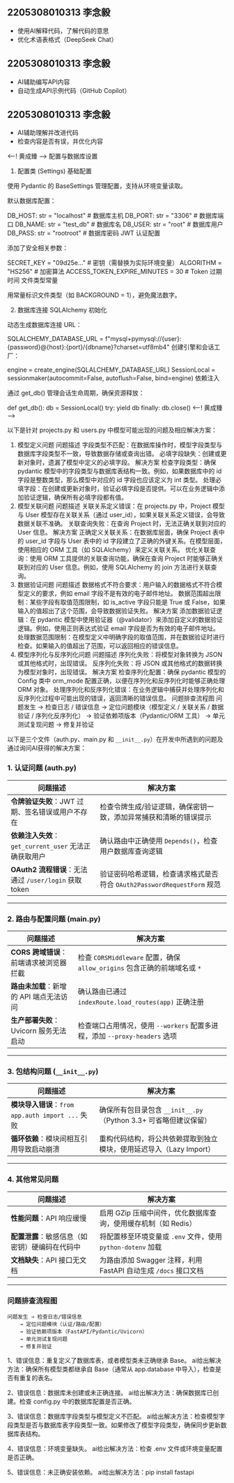 
## 2205308010313 李念毅
  - 使用AI解释代码，了解代码的意思
  - 优化术语表格式（DeepSeek Chat）

## 2205308010313 李念毅
  - AI辅助编写API内容
  - 自动生成API示例代码（GitHub Copilot）

## 2205308010313 李念毅
  - AI辅助理解并改进代码
  - 检查内容是否有误，并优化内容


<--! 黄成臻 -->
配置与数据库设置
1. 配置类 (Settings)
基础配置

使用 Pydantic 的 BaseSettings 管理配置，支持从环境变量读取。

默认数据库配置：

DB_HOST: str = "localhost"  # 数据库主机
DB_PORT: str = "3306"       # 数据库端口
DB_NAME: str = "test_db"    # 数据库名
DB_USER: str = "root"       # 数据库用户
DB_PASS: str = "rootroot"   # 数据库密码
JWT 认证配置

添加了安全相关参数：

SECRET_KEY = "09d25e..."    # 密钥（需替换为实际环境变量）
ALGORITHM = "HS256"         # 加密算法
ACCESS_TOKEN_EXPIRE_MINUTES = 30  # Token 过期时间
文件类型常量

用常量标识文件类型（如 BACKGROUND = 1），避免魔法数字。

2. 数据库连接
SQLAlchemy 初始化

动态生成数据库连接 URL：

SQLALCHEMY_DATABASE_URL = f"mysql+pymysql://{user}:{password}@{host}:{port}/{dbname}?charset=utf8mb4"
创建引擎和会话工厂：

engine = create_engine(SQLALCHEMY_DATABASE_URL)
SessionLocal = sessionmaker(autocommit=False, autoflush=False, bind=engine)
依赖注入

通过 get_db() 管理会话生命周期，确保资源释放：

def get_db():
    db = SessionLocal()
    try:
        yield db
    finally:
        db.close()
<--! 黄成臻 -->

<!--by bantingrui 2205308010349-->
以下是针对 projects.py 和 users.py 中模型可能出现的问题及相应解决方案：
1. 模型定义问题
问题描述
字段类型不匹配：在数据库操作时，模型字段类型与数据库字段类型不一致，导致数据存储或查询出错。
必填字段缺失：创建或更新对象时，遗漏了模型中定义的必填字段。
解决方案
检查字段类型：确保 pydantic 模型中的字段类型与数据库表结构一致。例如，如果数据库中的 id 字段是整数类型，那么模型中对应的 id 字段也应该定义为 int 类型。
处理必填字段：在创建或更新对象时，验证必填字段是否提供。可以在业务逻辑中添加验证逻辑，确保所有必填字段都有值。
2. 模型关联问题
问题描述
关联关系定义错误：在 projects.py 中，Project 模型与 User 模型存在关联关系（通过 user_id），如果关联关系定义错误，会导致数据关联不准确。
关联查询失败：在查询 Project 时，无法正确关联到对应的 User 信息。
解决方案
正确定义关联关系：在数据库层面，确保 Project 表中的 user_id 字段与 User 表中的 id 字段建立了正确的外键关系。在模型层面，使用相应的 ORM 工具（如 SQLAlchemy）来定义关联关系。
优化关联查询：使用 ORM 工具提供的关联查询功能，确保在查询 Project 时能够正确关联到对应的 User 信息。例如，使用 SQLAlchemy 的 join 方法进行关联查询。
3. 数据验证问题
问题描述
数据格式不符合要求：用户输入的数据格式不符合模型定义的要求，例如 email 字段不是有效的电子邮件地址。
数据范围超出限制：某些字段有取值范围限制，如 is_active 字段只能是 True 或 False，如果输入的值超出了这个范围，会导致数据验证失败。
解决方案
添加数据验证逻辑：在 pydantic 模型中使用验证器（@validator）来添加自定义的数据验证逻辑。例如，使用正则表达式验证 email 字段是否为有效的电子邮件地址。
处理数据范围限制：在模型定义中明确字段的取值范围，并在数据验证时进行检查。如果输入的值超出了范围，可以返回相应的错误信息。
4. 模型序列化与反序列化问题
问题描述
序列化失败：将模型对象转换为 JSON 或其他格式时，出现错误。
反序列化失败：将 JSON 或其他格式的数据转换为模型对象时，出现错误。
解决方案
检查序列化配置：确保 pydantic 模型的 Config 类中 orm_mode 配置正确，以便在序列化和反序列化时能够正确处理 ORM 对象。
处理序列化和反序列化错误：在业务逻辑中捕获并处理序列化和反序列化过程中可能出现的错误，返回清晰的错误信息。
问题排查流程图
问题发生 → 检查日志 / 错误信息
→ 定位问题模块（模型定义 / 关联关系 / 数据验证 / 序列化反序列化）
→ 验证依赖项版本（Pydantic/ORM 工具）
→ 单元测试复现问题
→ 修复并验证
<!--by bantingrui 2205308010349-->


<!--张振锟-->
以下是三个文件（auth.py、main.py 和 `__init__.py`）在开发中所遇到的问题及通过询问AI获得的解决方案：


### **1. 认证问题 (auth.py)**
| 问题描述                     | 解决方案                                                                 |
|------------------------------|--------------------------------------------------------------------------|
| **令牌验证失败**：JWT 过期、签名错误或用户不存在 | 检查令牌生成/验证逻辑，确保密钥一致，添加异常捕获和清晰的错误提示          |
| **依赖注入失效**：`get_current_user` 无法正确获取用户 | 确认路由中正确使用 `Depends()`，检查用户数据库查询逻辑                    |
| **OAuth2 流程错误**：无法通过 `/user/login` 获取 token | 验证密码哈希逻辑，检查请求格式是否符合 `OAuth2PasswordRequestForm` 规范   |

---

### **2. 路由与配置问题 (main.py)**
| 问题描述                     | 解决方案                                                                 |
|------------------------------|--------------------------------------------------------------------------|
| **CORS 跨域错误**：前端请求被浏览器拦截 | 检查 `CORSMiddleware` 配置，确保 `allow_origins` 包含正确的前端域名或 `*` |
| **路由未加载**：新增的 API 端点无法访问 | 确认路由已通过 `indexRoute.load_routes(app)` 正确注册                     |
| **生产部署失败**：Uvicorn 服务无法启动 | 检查端口占用情况，使用 `--workers` 配置多进程，添加 `--proxy-headers` 选项 |

---

### **3. 包结构问题 (`__init__.py`)**
| 问题描述                     | 解决方案                                                                 |
|------------------------------|--------------------------------------------------------------------------|
| **模块导入错误**：`from app.auth import ...` 失败 | 确保所有包目录包含 `__init__.py`（Python 3.3+ 可省略但建议保留）          |
| **循环依赖**：模块间相互引用导致启动崩溃 | 重构代码结构，将公共依赖提取到独立模块，使用延迟导入（Lazy Import）       |

---

### **4. 其他常见问题**
| 问题描述                     | 解决方案                                                                 |
|------------------------------|--------------------------------------------------------------------------|
| **性能问题**：API 响应缓慢   | 启用 GZip 压缩中间件，优化数据库查询，使用缓存机制（如 Redis）           |
| **配置泄露**：敏感信息（如密钥）硬编码在代码中 | 将配置移至环境变量或 `.env` 文件，使用 `python-dotenv` 加载              |
| **文档缺失**：API 接口无文档 | 为路由添加 Swagger 注释，利用 FastAPI 自动生成 `/docs` 接口文档           |

---

### **问题排查流程图**
```
问题发生 → 检查日志/错误信息 
    → 定位问题模块（认证/路由/配置） 
    → 验证依赖项版本（FastAPI/Pydantic/Uvicorn） 
    → 单元测试复现问题 
    → 修复并验证
```
<!--张振锟-->


<!-- by 2205308010338蒙思勇 -->
1、错误信息：重复定义了数据库表，或者模型类未正确继承 Base。
ai给出解决方法：确保所有模型类都继承自 Base（通常从 app.database 中导入），检查是否有重复的表名。

2、错误信息：数据库未创建或未正确连接。
ai给出解决方法：确保数据库已创建。检查 config.py 中的数据库配置是否正确。

3、错误信息：数据库字段类型与模型定义不匹配。
ai给出解决方法：检查模型字段类型是否与数据库表字段类型一致。如果修改了模型字段类型，确保同步更新数据库表结构。

4、错误信息：环境变量缺失。
ai给出解决方法：检查 .env 文件或环境变量配置是否正确。

5、错误信息：未正确安装依赖。
ai给出解决方法：pip install fastapi

<!-- by 2205308010338蒙思勇 -->


